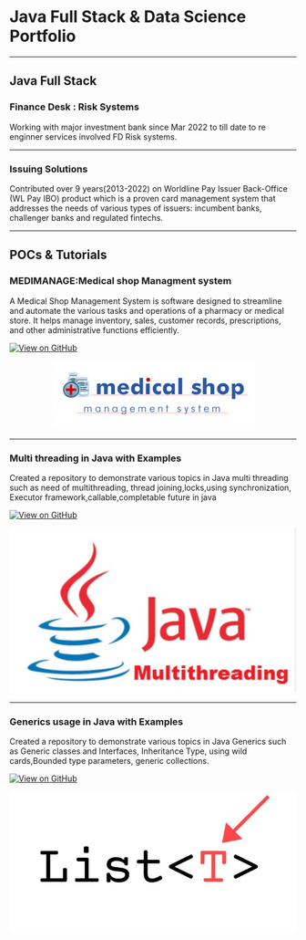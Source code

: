 # Java Full Stack & Data Science Portfolio
---
## Java Full Stack
### Finance Desk : Risk Systems

Working with major investment bank since Mar 2022 to till date to re enginner services involved FD Risk systems.

---
### Issuing Solutions

Contributed over 9 years(2013-2022) on Worldline Pay Issuer Back-Office (WL Pay IBO) product which is a proven card management system that addresses the needs of various types of issuers: incumbent banks, challenger banks and regulated fintechs.

---
## POCs & Tutorials
### MEDIMANAGE:Medical shop Managment system

A Medical Shop Management System is software designed to streamline and automate the various tasks and operations of a pharmacy or medical store.
It helps manage inventory, sales, customer records, prescriptions, and other administrative functions efficiently.

[![View on GitHub](https://img.shields.io/badge/GitHub-View_on_GitHub-blue?logo=GitHub)](https://github.com/dhawaldethe/MEDIMANAGE.git)

<center><img src="assets/img/medical_shop_management.jpg"/></center>

---

### Multi threading in Java with Examples

Created a repository to demonstrate various topics in Java multi threading such as need of multithreading, thread joining,locks,using synchronization, Executor framework,callable,completable future in java

[![View on GitHub](https://img.shields.io/badge/GitHub-View_on_GitHub-blue?logo=GitHub)](https://github.com/dhawaldethe/multithreadexamples.git)

<center><img src="assets/img/java_multi_threading.jpg"/></center>

---
### Generics usage in Java with Examples

Created a repository to demonstrate various topics in Java Generics such as Generic classes and Interfaces, Inheritance Type, using wild cards,Bounded type parameters, generic collections.

[![View on GitHub](https://img.shields.io/badge/GitHub-View_on_GitHub-blue?logo=GitHub)](https://github.com/dhawaldethe/generics_examples.git)


<center><img src="assets/img/java_generics.jpg"/></center>
